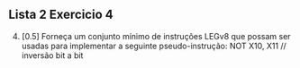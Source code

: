 ## Lista 2 Exercicio 4

4. [0.5] Forneça um conjunto mínimo de instruções LEGv8 que possam ser usadas para
implementar a seguinte pseudo-instrução: NOT X10, X11 // inversão bit a bit
